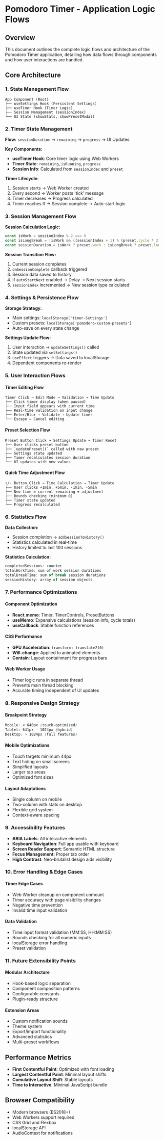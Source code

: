 # Pomodoro Timer - Application Logic Flows

## Overview
This document outlines the complete logic flows and architecture of the Pomodoro Timer application, detailing how data flows through components and how user interactions are handled.

## Core Architecture

### 1. State Management Flow
```
App Component (Root)
├── useSettings Hook (Persistent Settings)
├── useTimer Hook (Timer Logic)
├── Session Management (sessionIndex)
└── UI State (showStats, showPresetModal)
```

### 2. Timer State Management
**Flow:** `sessionDuration` → `remaining` → `progress` → UI Updates

**Key Components:**
- **useTimer Hook**: Core timer logic using Web Workers
- **Timer State**: `remaining`, `isRunning`, `progress`
- **Session Info**: Calculated from `sessionIndex` and `preset`

**Timer Lifecycle:**
1. Session starts → Web Worker created
2. Every second → Worker posts 'tick' message
3. Timer decreases → Progress calculated
4. Timer reaches 0 → Session complete → Auto-start logic

### 3. Session Management Flow
**Session Calculation Logic:**
```javascript
const isWork = sessionIndex % 2 === 0
const isLongBreak = !isWork && ((sessionIndex + 1) % (preset.cycle * 2) === 0)
const sessionDuration = isWork ? preset.work : isLongBreak ? preset.longBreak : preset.shortBreak
```

**Session Transition Flow:**
1. Current session completes
2. `onSessionComplete` callback triggered
3. Session data saved to history
4. If `autoStartNext` enabled → Delay → Next session starts
5. `sessionIndex` incremented → New session type calculated

### 4. Settings & Persistence Flow
**Storage Strategy:**
- Main settings: `localStorage['timer-Settings']`
- Custom presets: `localStorage['pomodoro-custom-presets']`
- Auto-save on every state change

**Settings Update Flow:**
1. User interaction → `updateSettings()` called
2. State updated via `setSettings()`
3. `useEffect` triggers → Data saved to localStorage
4. Dependent components re-render

### 5. User Interaction Flows

#### Timer Editing Flow
```
Timer Click → Edit Mode → Validation → Time Update
├── Click timer display (when paused)
├── Input field appears with current time
├── Real-time validation on input change
├── Enter/Blur → Validate → Update timer
└── Escape → Cancel editing
```

#### Preset Selection Flow
```
Preset Button Click → Settings Update → Timer Reset
├── User clicks preset button
├── `updatePreset()` called with new preset
├── Settings state updated
├── Timer recalculates session duration
└── UI updates with new values
```

#### Quick Time Adjustment Flow
```
+/- Button Click → Time Calculation → Timer Update
├── User clicks +1min, +5min, -1min, -5min
├── New time = current remaining ± adjustment
├── Bounds checking (minimum 0)
├── Timer state updated
└── Progress recalculated
```

### 6. Statistics Flow
**Data Collection:**
- Session completion → `addSessionToHistory()`
- Statistics calculated in real-time
- History limited to last 100 sessions

**Statistics Calculation:**
```javascript
completedSessions: counter
totalWorkTime: sum of work session durations  
totalBreakTime: sum of break session durations
sessionHistory: array of session objects
```

### 7. Performance Optimizations

#### Component Optimization
- **React.memo**: Timer, TimerControls, PresetButtons
- **useMemo**: Expensive calculations (session info, cycle totals)
- **useCallback**: Stable function references

#### CSS Performance
- **GPU Acceleration**: `transform: translateZ(0)`
- **Will-change**: Applied to animated elements
- **Contain**: Layout containment for progress bars

#### Web Worker Usage
- Timer logic runs in separate thread
- Prevents main thread blocking
- Accurate timing independent of UI updates

### 8. Responsive Design Strategy

#### Breakpoint Strategy
```css
Mobile: < 640px (touch-optimized)
Tablet: 641px - 1024px (hybrid)
Desktop: > 1024px (full features)
```

#### Mobile Optimizations
- Touch targets minimum 44px
- Text hiding on small screens
- Simplified layouts
- Larger tap areas
- Optimized font sizes

#### Layout Adaptations
- Single column on mobile
- Two-column with stats on desktop
- Flexible grid system
- Context-aware spacing

### 9. Accessibility Features
- **ARIA Labels**: All interactive elements
- **Keyboard Navigation**: Full app usable with keyboard
- **Screen Reader Support**: Semantic HTML structure
- **Focus Management**: Proper tab order
- **High Contrast**: Neo-brutalist design aids visibility

### 10. Error Handling & Edge Cases

#### Timer Edge Cases
- Web Worker cleanup on component unmount
- Timer accuracy with page visibility changes
- Negative time prevention
- Invalid time input validation

#### Data Validation
- Time input format validation (MM:SS, HH:MM:SS)
- Bounds checking for all numeric inputs
- localStorage error handling
- Preset validation

### 11. Future Extensibility Points

#### Modular Architecture
- Hook-based logic separation
- Component composition patterns
- Configurable constants
- Plugin-ready structure

#### Extension Areas
- Custom notification sounds
- Theme system
- Export/import functionality
- Advanced statistics
- Multi-preset workflows

## Performance Metrics
- **First Contentful Paint**: Optimized with font loading
- **Largest Contentful Paint**: Minimal layout shifts
- **Cumulative Layout Shift**: Stable layouts
- **Time to Interactive**: Minimal JavaScript bundle

## Browser Compatibility
- Modern browsers (ES2018+)
- Web Workers support required
- CSS Grid and Flexbox
- localStorage API
- AudioContext for notifications